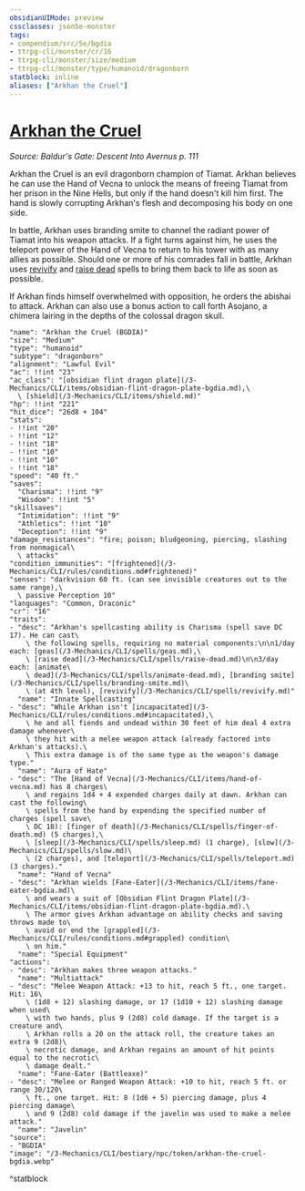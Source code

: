 ```yaml
---
obsidianUIMode: preview
cssclasses: json5e-monster
tags:
- compendium/src/5e/bgdia
- ttrpg-cli/monster/cr/16
- ttrpg-cli/monster/size/medium
- ttrpg-cli/monster/type/humanoid/dragonborn
statblock: inline
aliases: ["Arkhan the Cruel"]
---
```

# [Arkhan the Cruel](3-Mechanics\CLI\bestiary\npc/arkhan-the-cruel-bgdia.md)
*Source: Baldur's Gate: Descent Into Avernus p. 111*  

Arkhan the Cruel is an evil dragonborn champion of Tiamat. Arkhan believes he can use the Hand of Vecna to unlock the means of freeing Tiamat from her prison in the Nine Hells, but only if the hand doesn't kill him first. The hand is slowly corrupting Arkhan's flesh and decomposing his body on one side.

In battle, Arkhan uses branding smite to channel the radiant power of Tiamat into his weapon attacks. If a fight turns against him, he uses the teleport power of the Hand of Vecna to return to his tower with as many allies as possible. Should one or more of his comrades fall in battle, Arkhan uses [revivify](/3-Mechanics/CLI/spells/revivify.md) and [raise dead](/3-Mechanics/CLI/spells/raise-dead.md) spells to bring them back to life as soon as possible.

If Arkhan finds himself overwhelmed with opposition, he orders the abishai to attack. Arkhan can also use a bonus action to call forth Asojano, a chimera lairing in the depths of the colossal dragon skull.

```statblock
"name": "Arkhan the Cruel (BGDIA)"
"size": "Medium"
"type": "humanoid"
"subtype": "dragonborn"
"alignment": "Lawful Evil"
"ac": !!int "23"
"ac_class": "[obsidian flint dragon plate](/3-Mechanics/CLI/items/obsidian-flint-dragon-plate-bgdia.md),\
  \ [shield](/3-Mechanics/CLI/items/shield.md)"
"hp": !!int "221"
"hit_dice": "26d8 + 104"
"stats":
- !!int "20"
- !!int "12"
- !!int "18"
- !!int "10"
- !!int "10"
- !!int "18"
"speed": "40 ft."
"saves":
  "Charisma": !!int "9"
  "Wisdom": !!int "5"
"skillsaves":
  "Intimidation": !!int "9"
  "Athletics": !!int "10"
  "Deception": !!int "9"
"damage_resistances": "fire; poison; bludgeoning, piercing, slashing from nonmagical\
  \ attacks"
"condition_immunities": "[frightened](/3-Mechanics/CLI/rules/conditions.md#frightened)"
"senses": "darkvision 60 ft. (can see invisible creatures out to the same range),\
  \ passive Perception 10"
"languages": "Common, Draconic"
"cr": "16"
"traits":
- "desc": "Arkhan's spellcasting ability is Charisma (spell save DC 17). He can cast\
    \ the following spells, requiring no material components:\n\n1/day each: [geas](/3-Mechanics/CLI/spells/geas.md),\
    \ [raise dead](/3-Mechanics/CLI/spells/raise-dead.md)\n\n3/day each: [animate\
    \ dead](/3-Mechanics/CLI/spells/animate-dead.md), [branding smite](/3-Mechanics/CLI/spells/branding-smite.md)\
    \ (at 4th level), [revivify](/3-Mechanics/CLI/spells/revivify.md)"
  "name": "Innate Spellcasting"
- "desc": "While Arkhan isn't [incapacitated](/3-Mechanics/CLI/rules/conditions.md#incapacitated),\
    \ he and all fiends and undead within 30 feet of him deal 4 extra damage whenever\
    \ they hit with a melee weapon attack (already factored into Arkhan's attacks).\
    \ This extra damage is of the same type as the weapon's damage type."
  "name": "Aura of Hate"
- "desc": "The [Hand of Vecna](/3-Mechanics/CLI/items/hand-of-vecna.md) has 8 charges\
    \ and regains 1d4 + 4 expended charges daily at dawn. Arkhan can cast the following\
    \ spells from the hand by expending the specified number of charges (spell save\
    \ DC 18): [finger of death](/3-Mechanics/CLI/spells/finger-of-death.md) (5 charges),\
    \ [sleep](/3-Mechanics/CLI/spells/sleep.md) (1 charge), [slow](/3-Mechanics/CLI/spells/slow.md)\
    \ (2 charges), and [teleport](/3-Mechanics/CLI/spells/teleport.md) (3 charges)."
  "name": "Hand of Vecna"
- "desc": "Arkhan wields [Fane-Eater](/3-Mechanics/CLI/items/fane-eater-bgdia.md)\
    \ and wears a suit of [Obsidian Flint Dragon Plate](/3-Mechanics/CLI/items/obsidian-flint-dragon-plate-bgdia.md).\
    \ The armor gives Arkhan advantage on ability checks and saving throws made to\
    \ avoid or end the [grappled](/3-Mechanics/CLI/rules/conditions.md#grappled) condition\
    \ on him."
  "name": "Special Equipment"
"actions":
- "desc": "Arkhan makes three weapon attacks."
  "name": "Multiattack"
- "desc": "Melee Weapon Attack: +13 to hit, reach 5 ft., one target. Hit: 16\
    \ (1d8 + 12) slashing damage, or 17 (1d10 + 12) slashing damage when used\
    \ with two hands, plus 9 (2d8) cold damage. If the target is a creature and\
    \ Arkhan rolls a 20 on the attack roll, the creature takes an extra 9 (2d8)\
    \ necrotic damage, and Arkhan regains an amount of hit points equal to the necrotic\
    \ damage dealt."
  "name": "Fane-Eater (Battleaxe)"
- "desc": "Melee or Ranged Weapon Attack: +10 to hit, reach 5 ft. or range 30/120\
    \ ft., one target. Hit: 8 (1d6 + 5) piercing damage, plus 4 piercing damage\
    \ and 9 (2d8) cold damage if the javelin was used to make a melee attack."
  "name": "Javelin"
"source":
- "BGDIA"
"image": "/3-Mechanics/CLI/bestiary/npc/token/arkhan-the-cruel-bgdia.webp"
```
^statblock